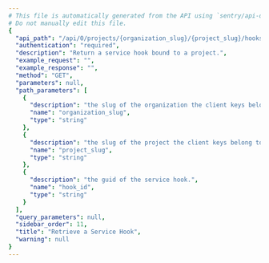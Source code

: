 ```yaml
---
# This file is automatically generated from the API using `sentry/api-docs/generator.py.`
# Do not manually edit this file.
{
  "api_path": "/api/0/projects/{organization_slug}/{project_slug}/hooks/{hook_id}/", 
  "authentication": "required", 
  "description": "Return a service hook bound to a project.", 
  "example_request": "", 
  "example_response": "", 
  "method": "GET", 
  "parameters": null, 
  "path_parameters": [
    {
      "description": "the slug of the organization the client keys belong to.", 
      "name": "organization_slug", 
      "type": "string"
    }, 
    {
      "description": "the slug of the project the client keys belong to.", 
      "name": "project_slug", 
      "type": "string"
    }, 
    {
      "description": "the guid of the service hook.", 
      "name": "hook_id", 
      "type": "string"
    }
  ], 
  "query_parameters": null, 
  "sidebar_order": 11, 
  "title": "Retrieve a Service Hook", 
  "warning": null
}
---
```


